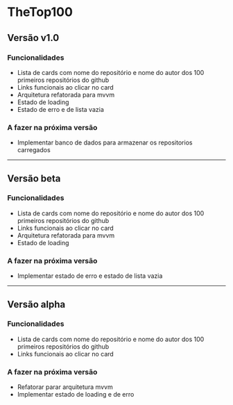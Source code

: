 # TheTop100

## Versão v1.0

### Funcionalidades

- Lista de cards com nome do repositório e nome do autor dos 100 primeiros repositórios do github
- Links funcionais ao clicar no card
- Arquitetura refatorada para mvvm
- Estado de loading
- Estado de erro e de lista vazia

### A fazer na próxima versão

- Implementar banco de dados para armazenar os repositorios carregados

-------------------------------

## Versão beta

### Funcionalidades

- Lista de cards com nome do repositório e nome do autor dos 100 primeiros repositórios do github
- Links funcionais ao clicar no card
- Arquitetura refatorada para mvvm
- Estado de loading

### A fazer na próxima versão

- Implementar estado de erro e estado de lista vazia

-------------------------------

## Versão alpha

### Funcionalidades

- Lista de cards com nome do repositório e nome do autor dos 100 primeiros repositórios do github
- Links funcionais ao clicar no card

### A fazer na próxima versão

- Refatorar parar arquitetura mvvm
- Implementar estado de loading e de erro
